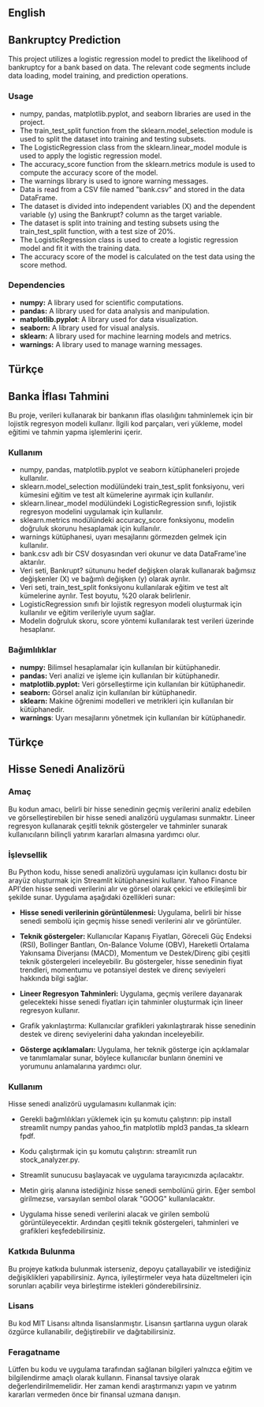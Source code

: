 ## English
## Bankruptcy Prediction
This project utilizes a logistic regression model to predict the likelihood of bankruptcy for a bank based on data. The relevant code segments include data loading, model training, and prediction operations.

### **Usage**
- numpy, pandas, matplotlib.pyplot, and seaborn libraries are used in the project.
- The train_test_split function from the sklearn.model_selection module is used to split the dataset into training and testing subsets.
- The LogisticRegression class from the sklearn.linear_model module is used to apply the logistic regression model.
- The accuracy_score function from the sklearn.metrics module is used to compute the accuracy score of the model.
- The warnings library is used to ignore warning messages.
- Data is read from a CSV file named "bank.csv" and stored in the data DataFrame.
- The dataset is divided into independent variables (X) and the dependent variable (y) using the Bankrupt? column as the target variable.
- The dataset is split into training and testing subsets using the train_test_split function, with a test size of 20%.
- The LogisticRegression class is used to create a logistic regression model and fit it with the training data.
- The accuracy score of the model is calculated on the test data using the score method.

### **Dependencies**
- **numpy:** A library used for scientific computations.
- **pandas:** A library used for data analysis and manipulation.
- **matplotlib.pyplot**: A library used for data visualization.
- **seaborn:** A library used for visual analysis.
- **sklearn:** A library used for machine learning models and metrics.
- **warnings:** A library used to manage warning messages.



## Türkçe
## Banka İflası Tahmini
Bu proje, verileri kullanarak bir bankanın iflas olasılığını tahminlemek için bir lojistik regresyon modeli kullanır. İlgili kod parçaları, veri yükleme, model eğitimi ve tahmin yapma işlemlerini içerir.

### **Kullanım**
- numpy, pandas, matplotlib.pyplot ve seaborn kütüphaneleri projede kullanılır.
- sklearn.model_selection modülündeki train_test_split fonksiyonu, veri kümesini eğitim ve test alt kümelerine ayırmak için kullanılır.
- sklearn.linear_model modülündeki LogisticRegression sınıfı, lojistik regresyon modelini uygulamak için kullanılır.
- sklearn.metrics modülündeki accuracy_score fonksiyonu, modelin doğruluk skorunu hesaplamak için kullanılır.
- warnings kütüphanesi, uyarı mesajlarını görmezden gelmek için kullanılır.
- bank.csv adlı bir CSV dosyasından veri okunur ve data DataFrame'ine aktarılır.
- Veri seti, Bankrupt? sütununu hedef değişken olarak kullanarak bağımsız değişkenler (X) ve bağımlı değişken (y) olarak ayrılır.
- Veri seti, train_test_split fonksiyonu kullanılarak eğitim ve test alt kümelerine ayrılır. Test boyutu, %20 olarak belirlenir.
- LogisticRegression sınıfı bir lojistik regresyon modeli oluşturmak için kullanılır ve eğitim verileriyle uyum sağlar.
- Modelin doğruluk skoru, score yöntemi kullanılarak test verileri üzerinde hesaplanır.

### **Bağımlılıklar**
- **numpy:** Bilimsel hesaplamalar için kullanılan bir kütüphanedir.
- **pandas:** Veri analizi ve işleme için kullanılan bir kütüphanedir.
- **matplotlib.pyplot:** Veri görselleştirme için kullanılan bir kütüphanedir.
- **seaborn:** Görsel analiz için kullanılan bir kütüphanedir.
- **sklearn:** Makine öğrenimi modelleri ve metrikleri için kullanılan bir kütüphanedir.
- **warnings**: Uyarı mesajlarını yönetmek için kullanılan bir kütüphanedir.


## Türkçe
## Hisse Senedi Analizörü

### Amaç
Bu kodun amacı, belirli bir hisse senedinin geçmiş verilerini analiz edebilen ve görselleştirebilen bir hisse senedi analizörü uygulaması sunmaktır. Lineer regresyon kullanarak çeşitli teknik göstergeler ve tahminler sunarak kullanıcıların bilinçli yatırım kararları almasına yardımcı olur.

### İşlevsellik
Bu Python kodu, hisse senedi analizörü uygulaması için kullanıcı dostu bir arayüz oluşturmak için Streamlit kütüphanesini kullanır. Yahoo Finance API'den hisse senedi verilerini alır ve görsel olarak çekici ve etkileşimli bir şekilde sunar. Uygulama aşağıdaki özellikleri sunar:

- **Hisse senedi verilerinin görüntülenmesi:** Uygulama, belirli bir hisse senedi sembolü için geçmiş hisse senedi verilerini alır ve görüntüler.

- **Teknik göstergeler:** Kullanıcılar Kapanış Fiyatları, Göreceli Güç Endeksi (RSI), Bollinger Bantları, On-Balance Volume (OBV), Hareketli Ortalama Yakınsama Diverjansı (MACD), Momentum ve Destek/Direnç gibi çeşitli teknik göstergeleri inceleyebilir. Bu göstergeler, hisse senedinin fiyat trendleri, momentumu ve potansiyel destek ve direnç seviyeleri hakkında bilgi sağlar.

- **Lineer Regresyon Tahminleri:** Uygulama, geçmiş verilere dayanarak gelecekteki hisse senedi fiyatları için tahminler oluşturmak için lineer regresyon kullanır.

- Grafik yakınlaştırma: Kullanıcılar grafikleri yakınlaştırarak hisse senedinin destek ve direnç seviyelerini daha yakından inceleyebilir.

- **Gösterge açıklamaları:** Uygulama, her teknik gösterge için açıklamalar ve tanımlamalar sunar, böylece kullanıcılar bunların önemini ve yorumunu anlamalarına yardımcı olur.

### Kullanım
Hisse senedi analizörü uygulamasını kullanmak için:

- Gerekli bağımlılıkları yüklemek için şu komutu çalıştırın: pip install streamlit numpy pandas yahoo_fin matplotlib mpld3 pandas_ta sklearn fpdf.

- Kodu çalıştırmak için şu komutu çalıştırın: streamlit run stock_analyzer.py.

- Streamlit sunucusu başlayacak ve uygulama tarayıcınızda açılacaktır.

- Metin giriş alanına istediğiniz hisse senedi sembolünü girin. Eğer sembol girilmezse, varsayılan sembol olarak "GOOG" kullanılacaktır.

- Uygulama hisse senedi verilerini alacak ve girilen sembolü görüntüleyecektir. Ardından çeşitli teknik göstergeleri, tahminleri ve grafikleri keşfedebilirsiniz.

### Katkıda Bulunma
Bu projeye katkıda bulunmak isterseniz, depoyu çatallayabilir ve istediğiniz değişiklikleri yapabilirsiniz. Ayrıca, iyileştirmeler veya hata düzeltmeleri için sorunları açabilir veya birleştirme istekleri gönderebilirsiniz.

### Lisans
Bu kod MIT Lisansı altında lisanslanmıştır. Lisansın şartlarına uygun olarak özgürce kullanabilir, değiştirebilir ve dağıtabilirsiniz.

### Feragatname
Lütfen bu kodu ve uygulama tarafından sağlanan bilgileri yalnızca eğitim ve bilgilendirme amaçlı olarak kullanın. Finansal tavsiye olarak değerlendirilmemelidir. Her zaman kendi araştırmanızı yapın ve yatırım kararları vermeden önce bir finansal uzmana danışın.
